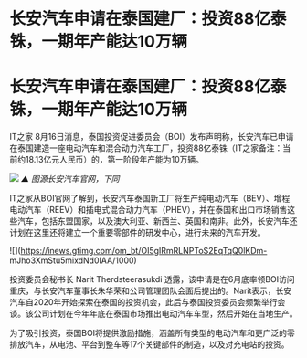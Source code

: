 # 长安汽车申请在泰国建厂：投资88亿泰铢，一期年产能达10万辆

# 长安汽车申请在泰国建厂：投资88亿泰铢，一期年产能达10万辆

IT之家
8月16日消息，泰国投资促进委员会（BOI）发布声明称，长安汽车已申请在泰国建造一座电动汽车和混合动力汽车工厂，投资88亿泰铢（IT之家备注：当前约18.13亿元人民币）的，第一阶段年产能为10万辆。

![](https://inews.gtimg.com/om_bt/O1yVgP4FhWJRy2rZ5qR1q1N65Vd2K2vnG08OJAR4kqIPgAA/1000)
_▲ 图源长安汽车官网，下同_

IT之家从BOI官网了解到，长安汽车泰国新工厂将生产纯电动汽车（BEV）、增程电动汽车（REEV）和插电式混合动力汽车（PHEV），并在泰国和出口市场销售这些汽车，包括东盟国家，以及澳大利亚、新西兰、英国和南非。此外，长安汽车还计划在这里还将建立一个重要零部件的研发中心，进行未来的汽车开发。

![](https://inews.gtimg.com/om_bt/OI5gIRmRLNPToS2EqTqQ0lKDm-
mJho3XmStu5mixdNd0IAA/1000)

投资委员会秘书长 Narit Therdsteerasukdi
透露，该申请是在6月底率领BOI访问重庆，与长安汽车董事长朱华荣和公司管理团队会面后提出的。Narit表示，长安汽车自2020年开始探索在泰国的投资机会，此后与泰国投资委员会频繁举行会谈。该公司计划在今年年底在泰国市场推出电动汽车车型，然后开始在当地生产。

为了吸引投资，泰国BOI将提供激励措施，涵盖所有类型的电动汽车和更广泛的零排放汽车，从电池、平台到整车等17个关键部件的制造，以及对充电站的投资。

